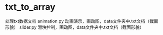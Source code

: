 # txt_to_array
处理txt数据文档
animation.py
  动画演示，画动图，data文件夹中.txt文档（截面形貌）
slider.py
  滑块控制，画动图，data文件夹中.txt文档（截面形貌）
